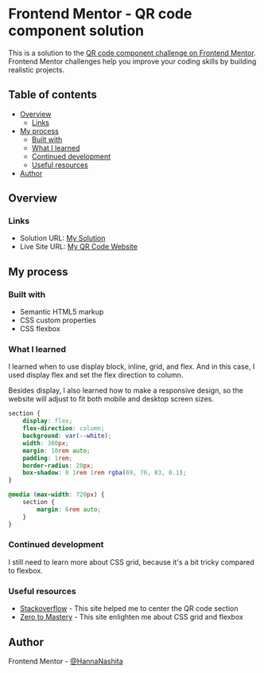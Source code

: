 # Frontend Mentor - QR code component solution

This is a solution to the [QR code component challenge on Frontend Mentor](https://www.frontendmentor.io/challenges/qr-code-component-iux_sIO_H). Frontend Mentor challenges help you improve your coding skills by building realistic projects. 

## Table of contents

- [Overview](#overview)
  - [Links](#links)
- [My process](#my-process)
  - [Built with](#built-with)
  - [What I learned](#what-i-learned)
  - [Continued development](#continued-development)
  - [Useful resources](#useful-resources)
- [Author](#author)

## Overview

### Links

- Solution URL: [My Solution](https://www.frontendmentor.io/solutions/responsive-qr-code-site-using-css-flexbox-K6QYFWH2e2)
- Live Site URL: [My QR Code Website](https://qr-code-frontendmentor-hanna.netlify.app/)

## My process

### Built with

- Semantic HTML5 markup
- CSS custom properties
- CSS flexbox

### What I learned

I learned when to use display block, inline, grid, and flex. And in this case, I used display flex and set the flex direction to column.

Besides display, I also learned how to make a responsive design, so the website will adjust to fit both mobile and desktop screen sizes.

```css
section {
    display: flex;
    flex-direction: column;
    background: var(--white);
    width: 300px;
    margin: 10rem auto;
    padding: 1rem;
    border-radius: 20px;
    box-shadow: 0 1rem 1rem rgba(69, 76, 83, 0.1);
}

@media (max-width: 720px) {
    section {
        margin: 6rem auto;
    }
}
```

### Continued development

I still need to learn more about CSS grid, because it's a bit tricky compared to flexbox.

### Useful resources

- [Stackoverflow](https://stackoverflow.com/questions/48714783/cant-center-a-section-in-css) - This site helped me to center the QR code section
- [Zero to Mastery](https://zerotomastery.io/blog/css-grid-vs-flexbox/#How-CSS-Grid-handles-layout-control) - This site enlighten me about CSS grid and flexbox

## Author

Frontend Mentor - [@HannaNashita](https://www.frontendmentor.io/profile/HannaNashita)